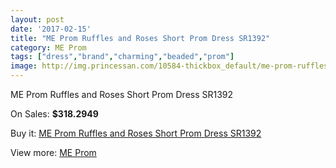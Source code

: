 ```yaml
---
layout: post
date: '2017-02-15'
title: "ME Prom Ruffles and Roses Short Prom Dress SR1392"
category: ME Prom
tags: ["dress","brand","charming","beaded","prom"]
image: http://img.princessan.com/10584-thickbox_default/me-prom-ruffles-and-roses-short-prom-dress-sr1392.jpg
---
```

ME Prom Ruffles and Roses Short Prom Dress SR1392

On Sales: **$318.2949**
<a href="https://www.princessan.com/en/me-prom/4593-me-prom-ruffles-and-roses-short-prom-dress-sr1392.html"><amp-img layout="responsive" width="600" height="600" src="//img.princessan.com/10584-thickbox_default/me-prom-ruffles-and-roses-short-prom-dress-sr1392.jpg" alt="ME Prom Ruffles and Roses Short Prom Dress SR1392 0" /></a>

Buy it: [ME Prom Ruffles and Roses Short Prom Dress SR1392](https://www.princessan.com/en/me-prom/4593-me-prom-ruffles-and-roses-short-prom-dress-sr1392.html "ME Prom Ruffles and Roses Short Prom Dress SR1392")

View more: [ME Prom](https://www.princessan.com/en/33-me-prom "ME Prom")